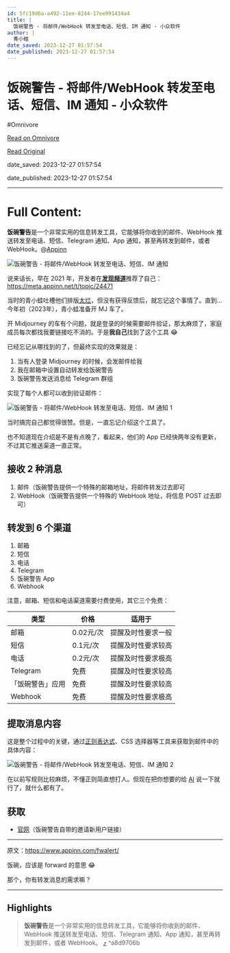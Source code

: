 ```yaml
---
id: 5fc19d6a-a492-11ee-8244-17ee991434a4
title: |
  饭碗警告 - 将邮件/WebHook 转发至电话、短信、IM 通知 - 小众软件
author: |
  青小蛙
date_saved: 2023-12-27 01:57:54
date_published: 2023-12-27 01:57:54
---
```


# 饭碗警告 - 将邮件/WebHook 转发至电话、短信、IM 通知 - 小众软件
#Omnivore

[Read on Omnivore](https://omnivore.app/me/web-hook-im-18caa66b690)

[Read Original](https://www.appinn.com/fwalert/)

date_saved: 2023-12-27 01:57:54

date_published: 2023-12-27 01:57:54

--- 

# Full Content: 

**饭碗警告**是一个非常实用的信息转发工具，它能够将你收到的邮件、WebHook 推送转发至电话、短信、Telegram 通知、App 通知，甚至再转发到邮件，或者 WebHook。@[Appinn](https://www.appinn.com/fwalert/)

![饭碗警告 - 将邮件/WebHook 转发至电话、短信、IM 通知](https://proxy-prod.omnivore-image-cache.app/1608x700,soIVUoERx8BFGgqpcorZzPlEIzVUSzj8kNeNBSQyiz54/https://www.appinn.com/wp-content/uploads/2023/12/Appinn-feature-images-11.jpg "饭碗警告 - 将邮件/WebHook 转发至电话、短信、IM 通知 1")

说来话长，早在 2021 年，开发者在[**发现频道**](https://meta.appinn.net/c/faxian/10)推荐了自己：<https://meta.appinn.net/t/topic/24471>

当时的青小蛙吐槽他们排版[太烂](https://meta.appinn.net/t/topic/24471/2?u=qingwa)，但没有获得反馈后，就忘记这个事情了。直到…今年初（2023年），青小蛙准备开 MJ 车了。

开 Midjourney 的车有个问题，就是登录的时候需要邮件验证，那太麻烦了，家庭成员每次都找我要链接吃不消的。于是**我自己**找到了这个工具 😂 

已经忘记从哪找到的了，但最终实现的效果就是：

1. 当有人登录 Midjourney 的时候，会发邮件给我
2. 我在邮箱中设置自动转发给饭碗警告
3. 饭碗警告发送消息给 Telegram 群组

实现了每个人都可以收到验证邮件：

![饭碗警告 - 将邮件/WebHook 转发至电话、短信、IM 通知 1](https://proxy-prod.omnivore-image-cache.app/748x248,s0FPysF7zVhVdXUD-4SGg_X9HCR9rtS7YOqP2ioqHz1c/https://www.appinn.com/wp-content/uploads/2023/12/Appinn-2023-12-27-14.26.48@2x.jpg "饭碗警告 - 将邮件/WebHook 转发至电话、短信、IM 通知 2")

当时搞完自己都觉得很赞。但是，一直忘记介绍这个工具了。

也不知道现在介绍是不是有点晚了，看起来，他们的 App 已经快两年没有更新，不过其它推送渠道一直正常。

## 接收 2 种消息

1. 邮件（饭碗警告提供一个特殊的邮箱地址，将邮件转发过去即可
2. WebHook（饭碗警告提供一个特殊的 WebHook 地址，将信息 POST 过去即可）

## 转发到 6 个渠道

1. 邮箱
2. 短信
3. 电话
4. Telegram
5. 饭碗警告 App
6. Webhook

注意，邮箱、短信和电话渠道需要付费使用，其它三个免费：

| 类型       | 价格      | 适用于       |
| -------- | ------- | --------- |
| 邮箱       | 0.02元/次 | 提醒及时性要求一般 |
| 短信       | 0.1元/次  | 提醒及时性要求较高 |
| 电话       | 0.2元/次  | 提醒及时性要求极高 |
| Telegram | 免费      | 提醒及时性要求较高 |
| 「饭碗警告」应用 | 免费      | 提醒及时性要求较高 |
| Webhook  | 免费      | 提醒及时性要求极高 |

## 提取消息内容

这是整个过程中的关键，通过[正则表达式](https://www.appinn.com/tag/%E6%AD%A3%E5%88%99%E8%A1%A8%E8%BE%BE%E5%BC%8F/)、CSS 选择器等工具来获取到邮件中的具体内容：

![饭碗警告 - 将邮件/WebHook 转发至电话、短信、IM 通知 2](https://proxy-prod.omnivore-image-cache.app/802x716,srB0AUrDvRvbZX-l1pdoH_h8xqS808l0cICCb6tFkETc/https://www.appinn.com/wp-content/uploads/2023/12/Appinn-2023-12-27-14.35.16@2x.jpg "饭碗警告 - 将邮件/WebHook 转发至电话、短信、IM 通知 3")

在以前写规则比较麻烦，不懂正则简直想打人。但现在把你想要的给 [AI](https://www.appinn.com/chatgpt-guides/) 说一下就行了，就什么都有了。

## 获取

* [官网](https://fwalert.com/435224)（饭碗警告自带的邀请新用户链接）

---

原文：https://www.appinn.com/fwalert/

饭碗，应该是 forward 的意思 😂

那个，你有转发消息的需求嘛？

---

## Highlights

> **饭碗警告**是一个非常实用的信息转发工具，它能够将你收到的邮件、WebHook 推送转发至电话、短信、Telegram 通知、App 通知，甚至再转发到邮件，或者 WebHook。 [⤴️](https://omnivore.app/me/web-hook-im-18caa66b690#a8d9706b-a5e7-4d6e-ad8f-02576cb7a216)  ^a8d9706b


